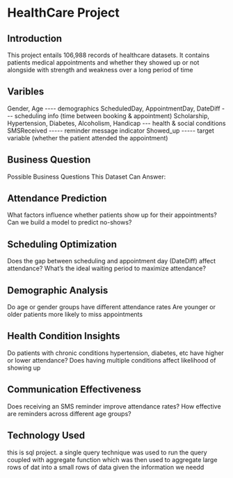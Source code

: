 # HealthCare Project
## Introduction
This project entails 106,988 records of healthcare datasets. It contains patients medical appointments and whether they showed up or not
alongside with strength and weakness over a long period of time
## Varibles
Gender, Age ---- demographics
ScheduledDay, AppointmentDay, DateDiff  --- scheduling info (time between booking & appointment)
Scholarship, Hypertension, Diabetes, Alcoholism, Handicap  --- health & social conditions
SMSReceived ----- reminder message indicator
Showed_up ----- target variable (whether the patient attended the appointment)
## Business Question
Possible Business Questions This Dataset Can Answer:
## Attendance Prediction
What factors influence whether patients show up for their appointments?
Can we build a model to predict no-shows?
## Scheduling Optimization
Does the gap between scheduling and appointment day (DateDiff) affect attendance?
What’s the ideal waiting period to maximize attendance?
## Demographic Analysis
Do age or gender groups have different attendance rates
Are younger or older patients more likely to miss appointments
## Health Condition Insights
Do patients with chronic conditions hypertension, diabetes, etc have higher or lower attendance?
Does having multiple conditions affect likelihood of showing up
## Communication Effectiveness
Does receiving an SMS reminder improve attendance rates?
How effective are reminders across different age groups?
## Technology Used
this is sql project. a single query technique was used to run the query coupled with aggregate function which was then used 
to aggregate large rows of dat into a small rows of data given the information we needd
